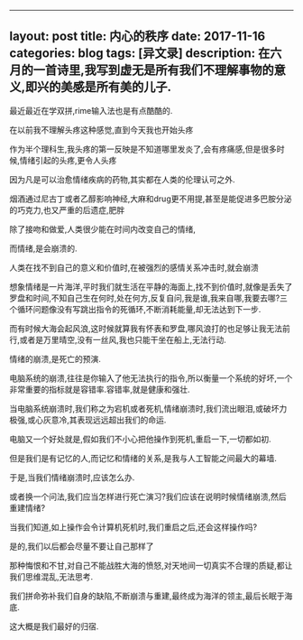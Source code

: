 
---
layout: post
title: 内心的秩序
date: 2017-11-16
categories: blog
tags: [异文录]
description: 在六月的一首诗里,我写到虚无是所有我们不理解事物的意义,即兴的美感是所有美的儿子.
---



最近最近在学双拼,rime输入法也是有点酷酷的.

在以前我不理解头疼这种感觉,直到今天我也开始头疼

作为半个理科生,我头疼的第一反映是不知道哪里发炎了,会有疼痛感,但是很多时候,情绪引起的头疼,更令人头疼

因为凡是可以治愈情绪疾病的药物,其实都在人类的伦理认可之外.

烟酒通过尼古丁或者乙醇影响神经,大麻和drug更不用提,甚至是能促进多巴胺分泌的巧克力,也又严重的后遗症,肥胖

除了接吻和做爱,人类很少能在时间内改变自己的情绪,

而情绪,是会崩溃的.

人类在找不到自己的意义和价值时,在被强烈的感情关系冲击时,就会崩溃

想象情绪是一片海洋,平时我们就生活在平静的海面上,找不到价值时,就像是丢失了罗盘和时间,不知自己生在何时,处在何方,反复自问,我是谁,我来自哪,我要去哪?三个循环问题像没有写跳出指令的死循环,不断消耗能量,却无法达到下一步.

而有时候大海会起风浪,这时候就算我有怀表和罗盘,哪风浪打的也足够让我无法前行,或者是万里晴空,没有一丝风,我也只能干坐在船上,无法行动.

情绪的崩溃,是死亡的预演.

电脑系统的崩溃,往往是你输入了他无法执行的指令,所以衡量一个系统的好坏,一个非常重要的指标就是容错率.容错率,就是健康和强壮.

当电脑系统崩溃时,我们称之为宕机或者死机,情绪崩溃时,我们流出眼泪,或破坏力极强,或心灰意冷,其表现远远超出我们的命运.

电脑又一个好处就是,假如我们不小心把他操作到死机,重启一下,一切都如初.

但是我们是有记忆的人,而记忆和情绪的关系,是我与人工智能之间最大的幕墙.

于是,当我们情绪崩溃时,应该怎么办.

或者换一个问法,我们应当怎样进行死亡演习?我们应该在说明时候情绪崩溃,然后重建情绪?

当我们知道,如上操作会令计算机死机时,我们重启之后,还会这样操作吗?

是的,我们以后都会尽量不要让自己那样了

那种悔恨和不甘,对自己不能战胜大海的愤怒,对天地间一切真实不合理的质疑,都让我们思维混乱,无法思考.

我们拼命弥补我们自身的缺陷,不断崩溃与重建,最终成为海洋的领主,最后长眠于海底.

这大概是我们最好的归宿.
